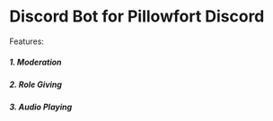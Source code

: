 # Discord Bot for Pillowfort Discord
Features:

##### 1. Moderation
##### 2. Role Giving
##### 3. Audio Playing
